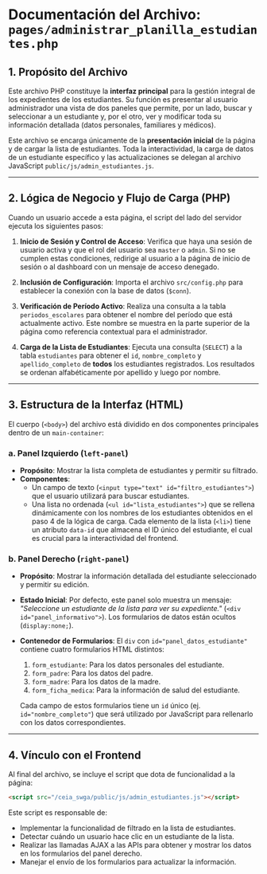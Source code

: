 # Documentación del Archivo: `pages/administrar_planilla_estudiantes.php`

## 1. Propósito del Archivo

Este archivo PHP constituye la **interfaz principal** para la gestión integral de los expedientes de los estudiantes. Su función es presentar al usuario administrador una vista de dos paneles que permite, por un lado, buscar y seleccionar a un estudiante y, por el otro, ver y modificar toda su información detallada (datos personales, familiares y médicos).

Este archivo se encarga únicamente de la **presentación inicial** de la página y de cargar la lista de estudiantes. Toda la interactividad, la carga de datos de un estudiante específico y las actualizaciones se delegan al archivo JavaScript `public/js/admin_estudiantes.js`.

---

## 2. Lógica de Negocio y Flujo de Carga (PHP)

Cuando un usuario accede a esta página, el script del lado del servidor ejecuta los siguientes pasos:

1.  **Inicio de Sesión y Control de Acceso**: Verifica que haya una sesión de usuario activa y que el rol del usuario sea `master` o `admin`. Si no se cumplen estas condiciones, redirige al usuario a la página de inicio de sesión o al dashboard con un mensaje de acceso denegado.

2.  **Inclusión de Configuración**: Importa el archivo `src/config.php` para establecer la conexión con la base de datos (`$conn`).

3.  **Verificación de Período Activo**: Realiza una consulta a la tabla `periodos_escolares` para obtener el nombre del período que está actualmente activo. Este nombre se muestra en la parte superior de la página como referencia contextual para el administrador.

4.  **Carga de la Lista de Estudiantes**: Ejecuta una consulta (`SELECT`) a la tabla `estudiantes` para obtener el `id`, `nombre_completo` y `apellido_completo` de **todos** los estudiantes registrados. Los resultados se ordenan alfabéticamente por apellido y luego por nombre.

---

## 3. Estructura de la Interfaz (HTML)

El cuerpo (`<body>`) del archivo está dividido en dos componentes principales dentro de un `main-container`:

### a. Panel Izquierdo (`left-panel`)

*   **Propósito**: Mostrar la lista completa de estudiantes y permitir su filtrado.
*   **Componentes**:
    *   Un campo de texto (`<input type="text" id="filtro_estudiantes">`) que el usuario utilizará para buscar estudiantes.
    *   Una lista no ordenada (`<ul id="lista_estudiantes">`) que se rellena dinámicamente con los nombres de los estudiantes obtenidos en el paso 4 de la lógica de carga. Cada elemento de la lista (`<li>`) tiene un atributo `data-id` que almacena el ID único del estudiante, el cual es crucial para la interactividad del frontend.

### b. Panel Derecho (`right-panel`)

*   **Propósito**: Mostrar la información detallada del estudiante seleccionado y permitir su edición.
*   **Estado Inicial**: Por defecto, este panel solo muestra un mensaje: *"Seleccione un estudiante de la lista para ver su expediente."* (`<div id="panel_informativo">`). Los formularios de datos están ocultos (`display:none;`).
*   **Contenedor de Formularios**: El `div` con `id="panel_datos_estudiante"` contiene cuatro formularios HTML distintos:
    1.  `form_estudiante`: Para los datos personales del estudiante.
    2.  `form_padre`: Para los datos del padre.
    3.  `form_madre`: Para los datos de la madre.
    4.  `form_ficha_medica`: Para la información de salud del estudiante.

    Cada campo de estos formularios tiene un `id` único (ej. `id="nombre_completo"`) que será utilizado por JavaScript para rellenarlo con los datos correspondientes.

---

## 4. Vínculo con el Frontend

Al final del archivo, se incluye el script que dota de funcionalidad a la página:

```html
<script src="/ceia_swga/public/js/admin_estudiantes.js"></script>
```

Este script es responsable de:
*   Implementar la funcionalidad de filtrado en la lista de estudiantes.
*   Detectar cuándo un usuario hace clic en un estudiante de la lista.
*   Realizar las llamadas AJAX a las APIs para obtener y mostrar los datos en los formularios del panel derecho.
*   Manejar el envío de los formularios para actualizar la información.
